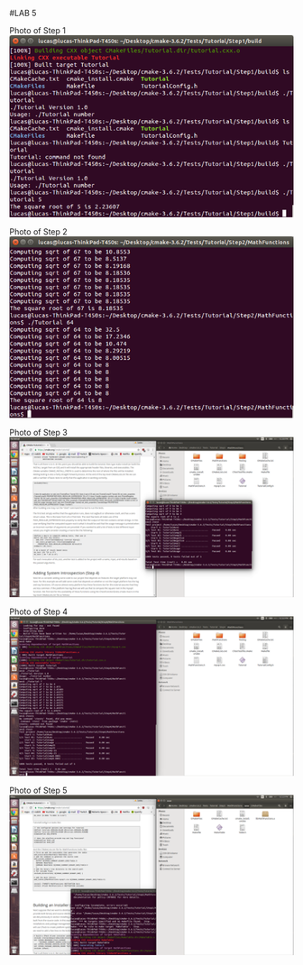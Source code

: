 #LAB 5

Photo of Step 1 ![lucasnot](Step1.png)

Photo of Step 2 ![lucasnot](step2.png)

Photo of Step 3 ![lucasnot](step3.png)

Photo of Step 4 ![lucasnot](step4.png)

Photo of Step 5 ![lucasnot](step5.png)
